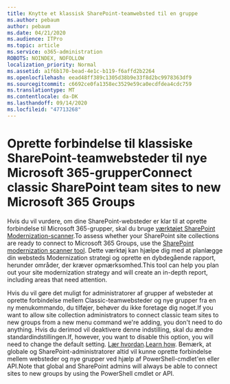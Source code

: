 ```yaml
---
title: Knytte et klassisk SharePoint-teamwebsted til en gruppe
ms.author: pebaum
author: pebaum
ms.date: 04/21/2020
ms.audience: ITPro
ms.topic: article
ms.service: o365-administration
ROBOTS: NOINDEX, NOFOLLOW
localization_priority: Normal
ms.assetid: a1f6b170-bead-4e1c-b119-f6affd2b2264
ms.openlocfilehash: eead48ff389c1305d38b9e33f8d2bc9978363df9
ms.sourcegitcommit: c6692ce0fa1358ec3529e59ca0ecdfdea4cdc759
ms.translationtype: MT
ms.contentlocale: da-DK
ms.lasthandoff: 09/14/2020
ms.locfileid: "47713268"
---
```

# <a name="connect-classic-sharepoint-team-sites-to-new-microsoft-365-groups"></a><span data-ttu-id="ef27f-102">Oprette forbindelse til klassiske SharePoint-teamwebsteder til nye Microsoft 365-grupper</span><span class="sxs-lookup"><span data-stu-id="ef27f-102">Connect classic SharePoint team sites to new Microsoft 365 Groups</span></span>

<span data-ttu-id="ef27f-103">Hvis du vil vurdere, om dine SharePoint-websteder er klar til at oprette forbindelse til Microsoft 365-grupper, skal du bruge [værktøjet SharePoint Modernization-scanner](https://go.microsoft.com/fwlink/?linkid=873066).</span><span class="sxs-lookup"><span data-stu-id="ef27f-103">To assess whether your SharePoint site collections are ready to connect to Microsoft 365 Groups, use the [SharePoint modernization scanner tool](https://go.microsoft.com/fwlink/?linkid=873066).</span></span> <span data-ttu-id="ef27f-104">Dette værktøj kan hjælpe dig med at planlægge din websteds Modernization strategi og oprette en dybdegående rapport, herunder områder, der kræver opmærksomhed.</span><span class="sxs-lookup"><span data-stu-id="ef27f-104">This tool can help you plan out your site modernization strategy and will create an in-depth report, including areas that need attention.</span></span>
  
<span data-ttu-id="ef27f-105">Hvis du vil gøre det muligt for administratorer af grupper af websteder at oprette forbindelse mellem Classic-teamwebsteder og nye grupper fra en ny menukommando, du tilføjer, behøver du ikke foretage dig noget.</span><span class="sxs-lookup"><span data-stu-id="ef27f-105">If you want to allow site collection administrators to connect classic team sites to new groups from a new menu command we're adding, you don't need to do anything.</span></span> <span data-ttu-id="ef27f-106">Hvis du derimod vil deaktivere denne indstilling, skal du ændre standardindstillingen.</span><span class="sxs-lookup"><span data-stu-id="ef27f-106">If, however, you want to disable this option, you will need to change the default setting.</span></span> <span data-ttu-id="ef27f-107">[Lær hvordan](https://go.microsoft.com/fwlink/?linkid=2004316).</span><span class="sxs-lookup"><span data-stu-id="ef27f-107">[Learn how](https://go.microsoft.com/fwlink/?linkid=2004316).</span></span> <span data-ttu-id="ef27f-108">Bemærk, at globale og SharePoint-administratorer altid vil kunne oprette forbindelse mellem websteder og nye grupper ved hjælp af PowerShell-cmdlet'en eller API.</span><span class="sxs-lookup"><span data-stu-id="ef27f-108">Note that global and SharePoint admins will always be able to connect sites to new groups by using the PowerShell cmdlet or API.</span></span>
  

